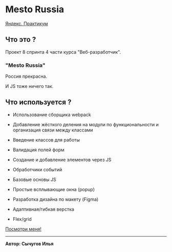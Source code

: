 # Mesto Russia
[Яндекс. Практикум](https://praktikum.yandex.ru)

## Что это ?
Проект 8 спринта 4 части курса "Веб-разработчик".

### "Mesto Russia"
Россия прекрасна.

И JS тоже ничего так.

## Что используется ?

* Использование сборщика webpack

* Добавление жёсткого деления на модули по функциональности и организация связи между классами

* Введение классов для работы

* Валидация полей форм

* Создание и добавление элементов через JS

* Обработчики событий

* Базовые основы JS

* Простые всплывающие окна (popup)

* Разработка дизайна по макету (Figma)

* Адаптивная/гибкая верстка

* Flex/grid


[Посмотри меня!](https://ilyasy.github.io/mesto/) 

-----
**Автор: Сычугов Илья**